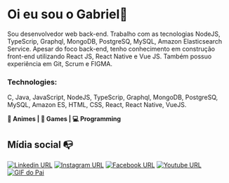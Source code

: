 
# Oi eu sou o Gabriel👋

Sou desenvolvedor web back-end. Trabalho com as tecnologias NodeJS, TypeScrip, Graphql, MongoDB, PostgreSQ, MySQL, Amazon Elasticsearch Service.
Apesar do foco back-end, tenho conhecimento em construção front-end utilizando React JS, React Native e Vue JS. Também possuo experiência em Git, Scrum e FIGMA.

### Technologies: 
C, Java, JavaScript, NodeJS, TypeScrip, Graphql, MongoDB, PostgreSQ, MySQL, Amazon ES, HTML, CSS, React, React Native, VueJS.

**:flower_playing_cards: Animes | :space_invader: Games | :computer: Programming**

## Mídia social :mailbox_with_no_mail:
[![Linkedin URL](https://img.shields.io/twitter/url?color=%230072b1&label=connect&logo=linkedin&logoColor=%230072b1&style=flat-square&url=https://www.linkedin.com/in/gabrielfssantos/)](https://www.linkedin.com/in/gabrielfssantos/)
[![Instagram URL](https://img.shields.io/twitter/url?color=%23fb3958&label=follow&logo=instagram&logoColor=%23fb3958&style=flat-square&url=https://www.instagram.com/gabriel_felipe_ss/)](https://www.instagram.com/gabriel_felipe_ss/)
[![Facebook URL](https://img.shields.io/twitter/url?color=%230072b1&label=invitation&logo=facebook&logoColor=%1a91da&style=flat-square&url=https://www.facebook.com/GFS.World/)](https://www.facebook.com/GFS.World/)
[![Youtube URL](https://img.shields.io/twitter/url?color=red&label=subscribe&logo=youtube&logoColor=red&style=flat-square&url=https://www.youtube.com/channel/UCGKuqJFQaY_Zdsr5eCdGaBw)](https://www.youtube.com/channel/UCGKuqJFQaY_Zdsr5eCdGaBw) <br />
[![GIF do Pai](https://media3.giphy.com/media/ziGQi8W3LvuwTazYUU/giphy.gif)](https://media3.giphy.com/media/ziGQi8W3LvuwTazYUU/giphy.gif)
